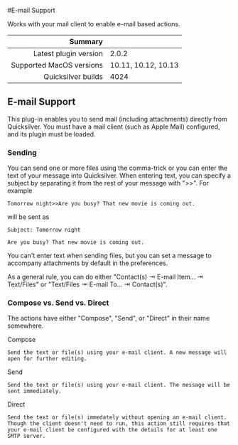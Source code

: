 #E-mail Support

Works with your mail client to enable e-mail based actions.

 Summary                  | &nbsp; 
-------------------------:|:--------------------
 Latest plugin version    | 2.0.2
 Supported MacOS versions | 10.11, 10.12, 10.13
 Quicksilver builds       | 4024


## E-mail Support

This plug-in enables you to send mail (including attachments) directly from
Quicksilver. You must have a mail client (such as Apple Mail) configured, and
its plugin must be loaded.

### Sending

You can send one or more files using the comma-trick or you can enter the text
of your message into Quicksilver. When entering text, you can specify a
subject by separating it from the rest of your message with ">>". For example

    
    
    Tomorrow night>>Are you busy? That new movie is coming out.
    

will be sent as

    
    
    Subject: Tomorrow night
    
    Are you busy? That new movie is coming out.
    

You can't enter text when sending files, but you can set a message to
accompany attachments by default in the preferences.

As a general rule, you can do either "Contact(s) ⇥ E-mail Item… ⇥ Text/Files"
or "Text/Files ⇥ E-mail To… ⇥ Contact(s)".

### Compose vs. Send vs. Direct

The actions have either "Compose", "Send", or "Direct" in their name
somewhere.

Compose

    Send the text or file(s) using your e-mail client. A new message will open for further editing.
Send

    Send the text or file(s) using your e-mail client. The message will be sent immediately.
Direct

    Send the text or file(s) immedately without opening an e-mail client. Though the client doesn't need to run, this action still requires that your e-mail client be configured with the details for at least one SMTP server.